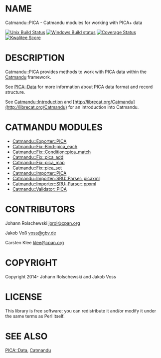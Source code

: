 # NAME

Catmandu::PICA - Catmandu modules for working with PICA+ data

[![Unix Build Status](https://travis-ci.org/gbv/Catmandu-PICA.svg)](https://travis-ci.org/gbv/Catmandu-PICA)
[![Windows Build status](https://ci.appveyor.com/api/projects/status/myyyxpobr8kn6aby?svg=true)](https://ci.appveyor.com/project/nichtich/catmandu-pica)
[![Coverage Status](https://coveralls.io/repos/gbv/Catmandu-PICA/badge.svg?branch=master)](https://coveralls.io/r/gbv/Catmandu-PICA?branch=master)
[![Kwalitee Score](http://cpants.cpanauthors.org/dist/Catmandu-PICA.png)](http://cpants.cpanauthors.org/dist/Catmandu-PICA)

# DESCRIPTION

Catmandu::PICA provides methods to work with PICA data within the [Catmandu](https://metacpan.org/pod/Catmandu)
framework.  

See [PICA::Data](https://metacpan.org/pod/PICA%3A%3AData) for more information about PICA data format and record
structure.

See [Catmandu::Introduction](https://metacpan.org/pod/Catmandu%3A%3AIntroduction) and [http://librecat.org/Catmandu](http://librecat.org/Catmandu) for an
introduction into Catmandu.

# CATMANDU MODULES

- [Catmandu::Exporter::PICA](https://metacpan.org/pod/Catmandu%3A%3AExporter%3A%3APICA)
- [Catmandu::Fix::Bind::pica\_each](https://metacpan.org/pod/Catmandu%3A%3AFix%3A%3ABind%3A%3Apica_each)
- [Catmandu::Fix::Condition::pica\_match](https://metacpan.org/pod/Catmandu%3A%3AFix%3A%3ACondition%3A%3Apica_match)
- [Catmandu::Fix::pica\_add](https://metacpan.org/pod/Catmandu%3A%3AFix%3A%3Apica_add)
- [Catmandu::Fix::pica\_map](https://metacpan.org/pod/Catmandu%3A%3AFix%3A%3Apica_map)
- [Catmandu::Fix::pica\_set](https://metacpan.org/pod/Catmandu%3A%3AFix%3A%3Apica_set)
- [Catmandu::Importer::PICA](https://metacpan.org/pod/Catmandu%3A%3AImporter%3A%3APICA)
- [Catmandu::Importer::SRU::Parser::picaxml](https://metacpan.org/pod/Catmandu%3A%3AImporter%3A%3ASRU%3A%3AParser%3A%3Apicaxml)
- [Catmandu::Importer::SRU::Parser::ppxml](https://metacpan.org/pod/Catmandu%3A%3AImporter%3A%3ASRU%3A%3AParser%3A%3Appxml)
- [Catmandu::Validator::PICA](https://metacpan.org/pod/Catmandu%3A%3AValidator%3A%3APICA)

# CONTRIBUTORS

Johann Rolschewski <jorol@cpan.org>

Jakob Voß <voss@gbv.de>

Carsten Klee <klee@cpan.org>

# COPYRIGHT

Copyright 2014- Johann Rolschewski and Jakob Voss

# LICENSE

This library is free software; you can redistribute it and/or modify it under
the same terms as Perl itself.

# SEE ALSO

[PICA::Data](https://metacpan.org/pod/PICA%3A%3AData), [Catmandu](https://metacpan.org/pod/Catmandu)
